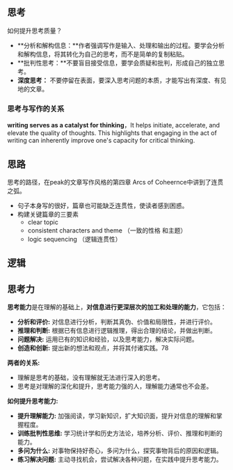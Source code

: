 ## 思考



如何提升思考质量？

* **分析和解构信息：**作者强调写作是输入、处理和输出的过程。要学会分析和解构信息，将其转化为自己的思考，而不是简单的复制粘贴。
* **批判性思考：**不要盲目接受信息，要学会质疑和批判，形成自己的独立思考。
* **深度思考：** 不要停留在表面，要深入思考问题的本质，才能写出有深度、有见地的文章。

### 思考与写作的关系

**writing serves as a catalyst for thinking**，It helps initiate, accelerate, and elevate the quality of thoughts. This highlights that engaging in the act of writing can inherently improve one's capacity for critical thinking.





## 思路

思考的路径，在peak的文章写作风格的第四章 Arcs of  Coheernce中讲到了连贯之弧。

* 句子本身写的很好，篇章也可能缺乏连贯性，使读者感到困惑。
* 构建关键篇章的三要素
  * clear topic
  * consistent characters and theme （一致的性格 和主题）
  * logic sequencing （逻辑连贯性）






## 逻辑





## 思考力

**思考能力**是在理解的基础上，**对信息进行更深层次的加工和处理的能力**，它包括：

* **分析和评价:** 对信息进行分析，判断其真伪、价值和局限性，并进行评价。
* **推理和判断:** 根据已有信息进行逻辑推理，得出合理的结论，并做出判断。
* **问题解决:** 运用已有的知识和经验，以及思考能力，解决实际问题。
* **创造和创新:** 提出新的想法和观点，并将其付诸实践。78

**两者的关系:**

* 理解是思考的基础，没有理解就无法进行深入的思考。
* 思考是对理解的深化和提升，思考能力强的人，理解能力通常也不会差。

**如何提升思考能力:**

* **提升理解能力:** 加强阅读，学习新知识，扩大知识面，提升对信息的理解和掌握程度。
* **训练批判性思维:** 学习统计学和历史方法论，培养分析、评价、推理和判断的能力。
* **多问为什么:** 对事物保持好奇心，多问为什么，探究事物背后的原因和逻辑。
* **练习解决问题:** 主动寻找机会，尝试解决各种问题，在实践中提升思考能力。
